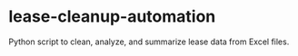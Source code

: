 # lease-cleanup-automation
Python script to clean, analyze, and summarize lease data from Excel files.
